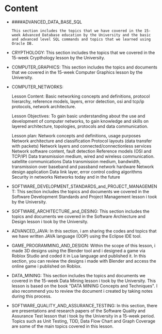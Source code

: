 # Content

* ####ADVANCED_DATA_BASE_SQL

      This section includes the topics that we have covered in the 15-week Advanced Database education by the University and the basic and advanced level SQL commands and topics that we learned using Oracle DB.


* CRYPTHOLOGY: This section includes the topics that we covered in the 15-week Crypthology lesson by the University.


* COMPUTER_GRAPHICS:  This section includes the topics and documents that we covered in the 15-week Computer Graphics lesson by the University.
 

* COMPUTER_NETWORKS: 

  Lesson Content: Basic networking concepts and definitions, protocol hierarchy, reference models, layers, error detection, osi and tcp/ip protocols, network architecture.
  
  Lesson Objectives: To gain basic understanding about the use and development of computer networks, to gain knowledge and skills on layered architecture, topologies, protocols and data communication.
  
  Lesson plan:
  Network concepts and definitions, usage purposes
  Network architecture and classification
  Protocol layouts (data transfer with packets)
  Network layers and connected/connectionless services
  Network software content, fault detection
  Reference models (OSI and TCP/IP)
  Data transmission medium, wired and wireless communication. satellite communications
  Data transmission medium, bandwidth, transmission over baseband and passband
  network hardware
  Network design application
  Data link layer, error control coding algorithms
  Security in networks
  Networks today and in the future

 
* SOFTWARE_DEVELOPMENT_STANDARDS_and_PROJECT_MANAGEMENT: This section includes the topics and documents we covered in the Software Development Standards and Project Management lesson i took by the University.


* SOFTWARE_ARCHITECTURE_and_DESING: This section includes the topics and documents we covered in the Software Archiecture and Design lesson i took by the University.


* ADVANCED_JAVA: In this section, i am sharing the codes and topics that we have written JAVA language (OOP) using the Eclipse IDE tool.


* GAME_PROGRAMMING_AND_DESIGN: Within the scope of this lesson, i made 3D designs using the Blender tool and i designed a game via Roblox Studio and coded it in Lua language and published it. In this section, you can review the designs i made with Blender and access the online game i published on Roblox.


* DATA_MINING: This section includes the topics and documents we covered in the 15-week Data Mining lesson i took by the University.
This lesson is based on the book "DATA MINING Concepts and Techniques".
I also recommend you to review the document i created by taking notes during this process.


* SOFTWARE_QUALITY_AND_ASSURANCE_TESTING: In this section, there are presentations and research papers of the Software Quality and Assurance Test lesson that i took by the University in a 15-week period. Topics such as Unit Testing, TDD, Data Flow Chart and Graph Coverage are some of the main topics covered in this lesson.


